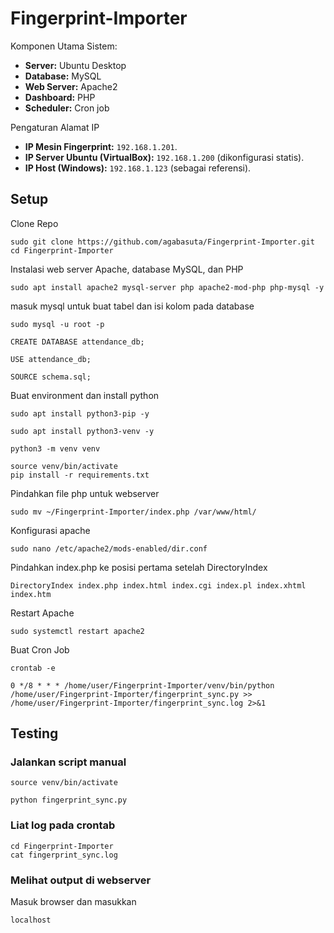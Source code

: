 # Fingerprint-Importer

Komponen Utama Sistem:

- **Server:** Ubuntu Desktop
- **Database:** MySQL
- **Web Server:** Apache2
- **Dashboard:** PHP
- **Scheduler:** Cron job

Pengaturan Alamat IP

- **IP Mesin Fingerprint:** `192.168.1.201`.
- **IP Server Ubuntu (VirtualBox):** `192.168.1.200` (dikonfigurasi statis).
- **IP Host (Windows):** `192.168.1.123` (sebagai referensi).

## Setup 

Clone Repo
```
sudo git clone https://github.com/agabasuta/Fingerprint-Importer.git
cd Fingerprint-Importer
```
Instalasi web server Apache, database MySQL, dan PHP
```
sudo apt install apache2 mysql-server php apache2-mod-php php-mysql -y
```

masuk mysql untuk buat tabel dan isi kolom pada database
```
sudo mysql -u root -p
```
```
CREATE DATABASE attendance_db;
```
```
USE attendance_db;

SOURCE schema.sql;
```

Buat environment dan install python

```
sudo apt install python3-pip -y
```
```
sudo apt install python3-venv -y
```
```
python3 -m venv venv

source venv/bin/activate
pip install -r requirements.txt
```
Pindahkan file php untuk webserver
```
sudo mv ~/Fingerprint-Importer/index.php /var/www/html/
```

Konfigurasi apache
```
sudo nano /etc/apache2/mods-enabled/dir.conf

```
Pindahkan index.php ke posisi pertama setelah DirectoryIndex
```
DirectoryIndex index.php index.html index.cgi index.pl index.xhtml index.htm
```

Restart Apache
```
sudo systemctl restart apache2
```
Buat Cron Job
```
crontab -e
```
```
0 */8 * * * /home/user/Fingerprint-Importer/venv/bin/python /home/user/Fingerprint-Importer/fingerprint_sync.py >> /home/user/Fingerprint-Importer/fingerprint_sync.log 2>&1
```

## Testing

### Jalankan script manual
```
source venv/bin/activate
```
```
python fingerprint_sync.py
```

### Liat log pada crontab
```
cd Fingerprint-Importer
cat fingerprint_sync.log
```

### Melihat output di webserver
Masuk browser dan masukkan
```
localhost
```
